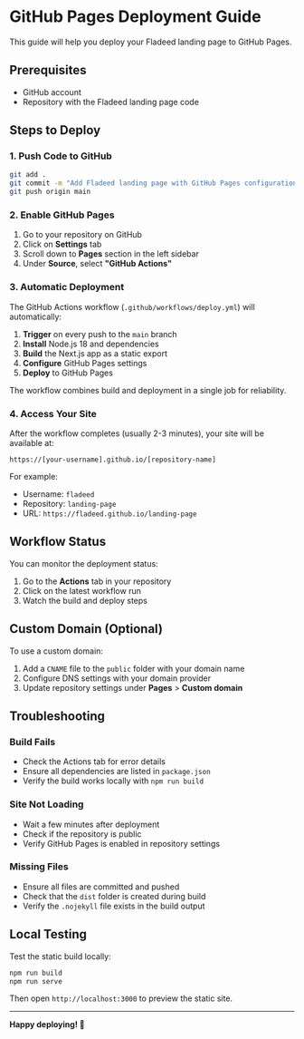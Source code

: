# GitHub Pages Deployment Guide

This guide will help you deploy your Fladeed landing page to GitHub Pages.

## Prerequisites

- GitHub account
- Repository with the Fladeed landing page code

## Steps to Deploy

### 1. Push Code to GitHub

```bash
git add .
git commit -m "Add Fladeed landing page with GitHub Pages configuration"
git push origin main
```

### 2. Enable GitHub Pages

1. Go to your repository on GitHub
2. Click on **Settings** tab
3. Scroll down to **Pages** section in the left sidebar
4. Under **Source**, select **"GitHub Actions"**

### 3. Automatic Deployment

The GitHub Actions workflow (`.github/workflows/deploy.yml`) will automatically:

1. **Trigger** on every push to the `main` branch
2. **Install** Node.js 18 and dependencies
3. **Build** the Next.js app as a static export
4. **Configure** GitHub Pages settings
5. **Deploy** to GitHub Pages

The workflow combines build and deployment in a single job for reliability.

### 4. Access Your Site

After the workflow completes (usually 2-3 minutes), your site will be available at:

```
https://[your-username].github.io/[repository-name]
```

For example:
- Username: `fladeed`
- Repository: `landing-page`
- URL: `https://fladeed.github.io/landing-page`

## Workflow Status

You can monitor the deployment status:

1. Go to the **Actions** tab in your repository
2. Click on the latest workflow run
3. Watch the build and deploy steps

## Custom Domain (Optional)

To use a custom domain:

1. Add a `CNAME` file to the `public` folder with your domain name
2. Configure DNS settings with your domain provider
3. Update repository settings under **Pages** > **Custom domain**

## Troubleshooting

### Build Fails
- Check the Actions tab for error details
- Ensure all dependencies are listed in `package.json`
- Verify the build works locally with `npm run build`

### Site Not Loading
- Wait a few minutes after deployment
- Check if the repository is public
- Verify GitHub Pages is enabled in repository settings

### Missing Files
- Ensure all files are committed and pushed
- Check that the `dist` folder is created during build
- Verify the `.nojekyll` file exists in the build output

## Local Testing

Test the static build locally:

```bash
npm run build
npm run serve
```

Then open `http://localhost:3000` to preview the static site.

---

**Happy deploying! 🚀**
